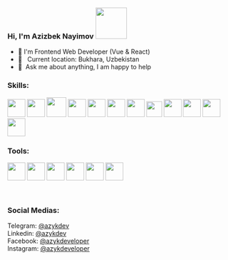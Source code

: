 ### Hi, I'm Azizbek Nayimov <img src="https://media1.giphy.com/media/v1.Y2lkPTc5MGI3NjExeXJldHBmNmd6MWx5NzBkcjZ2NmwzMTdtZTRwb2V2aTFiOHp2cWk4dSZlcD12MV9pbnRlcm5hbF9naWZfYnlfaWQmY3Q9cw/cn2FbrsObi93jZYPEL/giphy.gif" width="70" />
- 💼 I'm Frontend Web Developer (Vue & React)
- 📍 &nbsp; Current location: Bukhara, Uzbekistan
- 📝&nbsp; Ask me about anything, I am happy to help

### Skills:
<code><img src="https://cdn.icon-icons.com/icons2/2107/PNG/512/file_type_html_icon_130541.png" width="40px" /></code>
<code><img src="https://cdn.icon-icons.com/icons2/2107/PNG/512/file_type_css_icon_130661.png" width="40px" /></code>
<code><img src="https://upload.wikimedia.org/wikipedia/commons/thumb/b/b2/Bootstrap_logo.svg/800px-Bootstrap_logo.svg.png" width="44px" /></code>
<code><img src="https://cdn.icon-icons.com/icons2/2107/PNG/512/file_type_sass_icon_130182.png" width="40px" /></code>
<code><img src="https://cdn.icon-icons.com/icons2/2107/PNG/512/file_type_js_official_icon_130509.png" width="40px" /></code>
<code><img src="https://cdn.icon-icons.com/icons2/2107/PNG/512/file_type_vue_icon_130078.png" width="40px" /></code>
<code><img src="https://icons.veryicon.com/png/o/business/vscode-program-item-icon/vuex-store.png" width="40px" /></code>
<code><img src="https://static-00.iconduck.com/assets.00/vuetify-icon-896x1024-0t98ujrv.png" width="35px" /></code>
<code><img src="https://cdn.icon-icons.com/icons2/2107/PNG/512/file_type_tailwind_icon_130128.png" width="40px" /></code>
<code><img src="https://cdn.icon-icons.com/icons2/2415/PNG/512/react_original_logo_icon_146374.png" width="40px" /></code>
<code><img src="https://raw.githubusercontent.com/reduxjs/redux/master/logo/logo.png" width="40px" /></code>
<code><img src="https://raw.githubusercontent.com/reduxjs/redux/master/logo/logo.png" width="40px" /></code>

### Tools:
<code><img src="https://cdn.icon-icons.com/icons2/2107/PNG/512/file_type_vscode_icon_130084.png" width="40" /></code>
<code><img src="https://cdn.icon-icons.com/icons2/1907/PNG/512/iconfinder-stackoverflow-4555866_121359.png" width="40" /></code>
<code><img src="https://cdn.icon-icons.com/icons2/2107/PNG/512/file_type_git_icon_130581.png" width="40" /></code>
<code><img src="https://cdn.icon-icons.com/icons2/838/PNG/512/circle-github_icon-icons.com_66826.png" width="40" /></code>
<code><img src="https://cdn.icon-icons.com/icons2/2407/PNG/512/docker_icon_146192.png" width="40" /></code>
<code><img src="https://www.svgrepo.com/show/354202/postman-icon.svg" width="40" /></code>

<br />

### Social Medias:
Telegram: <a href="https://t.me/azykdev">@azykdev</a> <br />
Linkedin: <a href="www.linkedin.com/in/azykdev">@azykdev</a> <br />
Facebook: <a href="https://www.facebook.com/azykdeveloper">@azykdeveloper</a> <br />
Instagram: <a href="https://www.instagram.com/azykdeveloper/">@azykdeveloper</a> <br />

  
